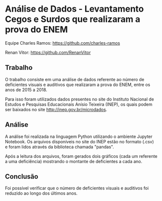 # Análise de Dados - Levantamento Cegos e Surdos que realizaram a prova do ENEM

Equipe
Charles Ramos: https://github.com/charles-ramos

Renan Vitor: https://github.com/RenanVitor

## Trabalho
O trabalho consiste em uma análise de dados referente ao número de deficientes visuais e auditivos que realizaram a prova do ENEM, entre os anos de 2015 a 2018.

Para isso foram utilizados dados presentes no site do Instituto Nacional de Estudos e Pesquisas Educacionais Anísio Teixeira (INEP), os quais podem ser baixados no site http://inep.gov.br/microdados.

## Análise
A análise foi realizada na linguagem Python utilizando o ambiente Jupyter Notebook. Os arquivos disponíveis no site do INEP estão no formato (.csv) e foram lidos através da biblioteca chamada "pandas".

Após a leitura dos arquivos, foram gerados dois gráficos (cada um referente a uma deficiência) mostrando o montante de deficientes a cada ano.

## Conclusão
Foi possível verificar que o número de deficientes visuais e auditivos foi reduzido ao longo dos últimos anos.
